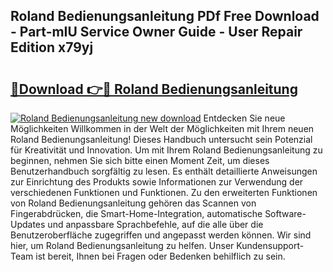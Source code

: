 ## Roland Bedienungsanleitung PDf Free Download - Part-mIU Service Owner Guide - User Repair Edition x79yj

# <h2><a href="http://df45fm.blite.top/?on=Roland+Bedienungsanleitung">🔗Download 👉🔴 Roland Bedienungsanleitung</a></h2>

[![Roland Bedienungsanleitung new download](https://i.imgur.com/lujVjoI.png)](http://df45fm.blite.top/?on=Roland+Bedienungsanleitung)
Entdecken Sie neue Möglichkeiten Willkommen in der Welt der Möglichkeiten mit Ihrem neuen Roland Bedienungsanleitung! Dieses Handbuch untersucht sein Potenzial für Kreativität und Innovation. Um mit Ihrem Roland Bedienungsanleitung zu beginnen, nehmen Sie sich bitte einen Moment Zeit, um dieses Benutzerhandbuch sorgfältig zu lesen. Es enthält detaillierte Anweisungen zur Einrichtung des Produkts sowie Informationen zur Verwendung der verschiedenen Funktionen und Funktionen. Zu den erweiterten Funktionen von Roland Bedienungsanleitung gehören das Scannen von Fingerabdrücken, die Smart-Home-Integration, automatische Software-Updates und anpassbare Sprachbefehle, auf die alle über die Benutzeroberfläche zugegriffen und angepasst werden können. Wir sind hier, um Roland Bedienungsanleitung zu helfen. Unser Kundensupport-Team ist bereit, Ihnen bei Fragen oder Bedenken behilflich zu sein.
